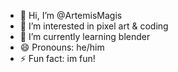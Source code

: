 - 👋 Hi, I’m @ArtemisMagis
- 👀 I’m interested in pixel art & coding
- 🌱 I’m currently learning blender
- 😄 Pronouns: he/him
- ⚡ Fun fact: im fun!

<!---
ArtemisMagis/ArtemisMagis is a ✨ special ✨ repository because its `README.md` (this file) appears on your GitHub profile.
You can click the Preview link to take a look at your changes.
--->
